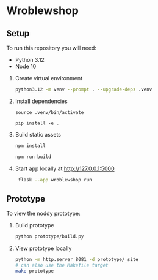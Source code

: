 # Wroblewshop

## Setup

To run this repository you will need:
- Python 3.12
- Node 10

1. Create virtual environment
   ```bash
   python3.12 -m venv --prompt . --upgrade-deps .venv
   ```
1. Install dependencies
   ```
   source .venv/bin/activate
   
   pip install -e .
   ```
1. Build static assets
   ```bash
   npm install
   
   npm run build
   ```
1. Start app locally at http://127.0.0.1:5000
   ```bash
    flask --app wroblewshop run
   ```
   
## Prototype

To view the noddy prototype:
1. Build prototype
   ```bash
   python prototype/build.py
   ```
1. View prototype locally
   ```bash
   python -m http.server 8081 -d prototype/_site
   # can also use the Makefile target
   make prototype 
   ```
